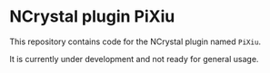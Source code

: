 # NCrystal plugin PiXiu

This repository contains code for the NCrystal plugin named `PiXiu`.

It is currently under development and not ready for general usage.
